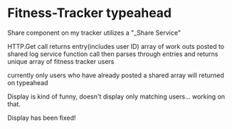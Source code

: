 # Fitness-Tracker typeahead

Share component on my tracker utilizes a "_Share Service"

HTTP.Get call returns entry(includes user ID) array of work outs posted to shared log
	service function call then parses through entries and returns unique
	array of fitness tracker users

currently only users who have already posted a shared array will returned on typeahead

Display is kind of funny, doesn't display only matching users... working on that.

Display has been fixed!


